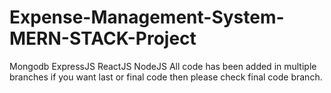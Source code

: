 # Expense-Management-System-MERN-STACK-Project
Mongodb ExpressJS ReactJS NodeJS
All code has been added in multiple branches if you want last or final code then please check final code branch.

